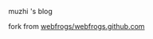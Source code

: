 muzhi 's blog

fork from [webfrogs/webfrogs.github.com](https://github.com/webfrogs/webfrogs.github.com)
